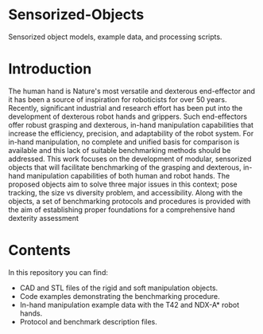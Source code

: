 # Sensorized-Objects
Sensorized object models, example data, and processing scripts.

# Introduction
The human hand is Nature's most versatile and dexterous end-effector and it has been a source of inspiration for roboticists for over 50 years. Recently, significant industrial and research effort has been put into the development of dexterous robot hands and grippers. Such end-effectors offer robust grasping and dexterous, in-hand manipulation capabilities that increase the efficiency, precision, and adaptability of the robot system. For in-hand manipulation, no complete and unified basis for comparison is available and this lack of suitable benchmarking methods should be addressed. This work focuses on the development of modular, sensorized objects that will facilitate benchmarking of the grasping and dexterous, in-hand manipulation capabilities of both human and robot hands. The proposed objects aim to solve three major issues in this context; pose tracking, the size vs diversity problem, and accessibility. Along with the objects, a set of benchmarking protocols and procedures is provided with the aim of establishing proper foundations for a comprehensive hand dexterity assessment



# Contents
In this repository you can find:
* CAD and STL files of the rigid and soft manipulation objects. 
* Code examples demonstrating the benchmarking procedure.
* In-hand manipulation example data with the T42 and NDX-A* robot hands. 
* Protocol and benchmark description files. 
